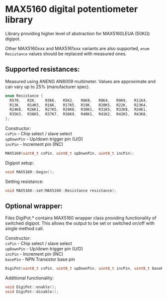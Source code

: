 # MAX5160 digital potentiometer library
Library providing higher level of abstraction for MAX5160LEUA (50KΩ) digipot.

Other MAX5160xxx and MAX5161xxx variants are also supported, ```enum Resistance``` values should be replaced with measured ones.

## Supported resistances:
Measured using ANENG AN8009 multimeter. Values are approximate and can vary up to 25% (manufacturer spec). 

```cpp
enum Resistance { 
  R570,   R2K,    R3K6,   R5K2,   R6K8,   R8K4,   R9K9,   R11K4,
  R13K,   R14K5,  R16K,   R17K5,  R19K,   R20K5,  R22K,   R23K4,
  R24K8,  R26K1,  R27K5,  R28K8,  R30K1,  R31K5,  R32K8,  R34K1,
  R35K3,  R36K5,  R37K7,  R38K9,  R40K1,  R41K2,  R42K5,  R43K8,
};

```
Constructor:\
```csPin``` - Chip select / slave select\
```upDownPin``` - Up/down trigger pin (U/D)\
```incPin``` - Increment pin (INC)

```cpp
MAX5160(uint8_t csPin, uint8_t upDownPin, uint8_t incPin);
```

Digipot setup:
```cpp
void MAX5160::begin();
```

Setting resistance:
```cpp
void MAX5160::set(MAX5160::Resistance resistance);
```


## Optional wrapper:
Files DigiPot.* contains MAX5160 wrapper class providing functionality of switched digipot. This allows the output to be set or switched on/off with single method call.

Constructor:\
```csPin``` - Chip select / slave select\
```upDownPin``` - Up/down trigger pin (U/D)\
```incPin``` - Increment pin (INC)\
```basePin``` - NPN Transistor base pin

```cpp
DigiPot(uint8_t csPin, uint8_t upDownPin, uint8_t incPin, uint8_t basePin);
```

Additional functionality:
```cpp
void DigiPot::enable();
void DigiPot::disable(); 
```
